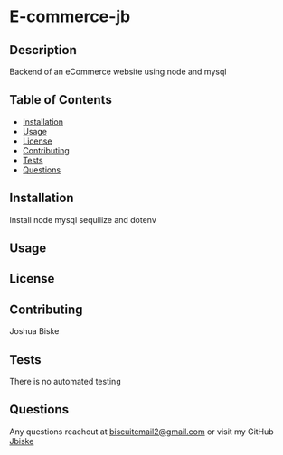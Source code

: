 
  
# E-commerce-jb

## Description
Backend of an eCommerce website using node and mysql
## Table of Contents
* [Installation](#installation)
* [Usage](#usage)
* [License](#license)
* [Contributing](#contributing)
* [Tests](#tests)
* [Questions](#questions)
## Installation
Install node mysql sequilize and dotenv
## Usage

## License
 

## Contributing
Joshua Biske
## Tests
There is no automated testing
## Questions
Any questions reachout at biscuitemail2@gmail.com
or visit my GitHub [Jbiske](https://github.com/Jbiske)
